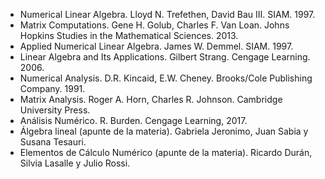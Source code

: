 - Numerical Linear Algebra. Lloyd N. Trefethen, David Bau III. SIAM. 1997.
- Matrix Computations. Gene H. Golub, Charles F. Van Loan. Johns Hopkins Studies in the Mathematical Sciences. 2013.
- Applied Numerical Linear Algebra. James W. Demmel. SIAM. 1997.
- Linear Algebra and Its Applications. Gilbert Strang. Cengage Learning. 2006.
- Numerical Analysis. D.R. Kincaid, E.W. Cheney. Brooks/Cole Publishing Company. 1991.
- Matrix Analysis. Roger A. Horn, Charles R. Johnson. Cambridge University Press.
- Análisis Numérico. R. Burden. Cengage Learning, 2017.
- Álgebra lineal (apunte de la materia). Gabriela Jeronimo, Juan Sabia y Susana Tesauri.
- Elementos de Cálculo Numérico (apunte de la materia). Ricardo Durán, Silvia Lasalle y Julio Rossi.
